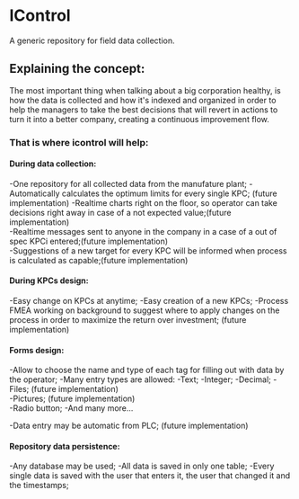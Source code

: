# IControl 

A generic repository for field data collection.


## Explaining the concept:

The most important thing when talking about a big corporation healthy, is how the data is collected and how it's indexed and organized in order to help the managers to take the best decisions that will revert in actions to turn it into a better company, creating a continuous improvement flow.

### That is where icontrol will help:
#### During data collection:
-One repository for all collected data from the manufature plant;
-Automatically calculates the optimum limits for every single KPC; (future implementation) 
-Realtime charts right on the floor, so operator can take decisions right away in case of a not expected value;(future implementation)  
-Realtime messages sent to anyone in the company in a case of a out of spec KPCi entered;(future implementation)  
-Suggestions of a new target for every KPC will be informed when process is calculated as capable;(future implementation)  


#### During KPCs design:
-Easy change on KPCs at anytime;
-Easy creation of a new KPCs;
-Process FMEA working on background to suggest where to apply changes on the process in order to maximize the return over investment; (future implementation)  


#### Forms design:
-Allow to choose the name and type of each tag for filling out with data by the operator;
-Many entry types are allowed: 
    -Text;
    -Integer;
    -Decimal;
    -Files; (future implementation)  
    -Pictures; (future implementation)  
    -Radio button;
    -And many more...

-Data entry may be automatic from PLC; (future implementation)  


#### Repository data persistence:
-Any database may be used;
-All data is saved in only one table;
-Every single data is saved with the user that enters it, the user that changed it and the timestamps;


